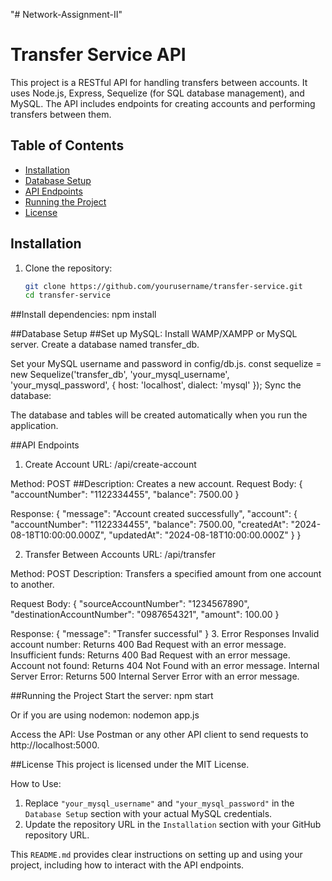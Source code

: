 "# Network-Assignment-II" 

# Transfer Service API

This project is a RESTful API for handling transfers between accounts. It uses Node.js, Express, Sequelize (for SQL database management), and MySQL. The API includes endpoints for creating accounts and performing transfers between them.

## Table of Contents

- [Installation](#installation)
- [Database Setup](#database-setup)
- [API Endpoints](#api-endpoints)
- [Running the Project](#running-the-project)
- [License](#license)

## Installation

1. Clone the repository:
   ```bash
   git clone https://github.com/yourusername/transfer-service.git
   cd transfer-service
   
##Install dependencies:
npm install

##Database Setup
##Set up MySQL:
Install WAMP/XAMPP or MySQL server.
Create a database named transfer_db.

Set your MySQL username and password in config/db.js.
const sequelize = new Sequelize('transfer_db', 'your_mysql_username', 'your_mysql_password', {
    host: 'localhost',
    dialect: 'mysql'
});
Sync the database:

The database and tables will be created automatically when you run the application.

##API Endpoints
1. Create Account
URL: /api/create-account

Method: POST
##Description: Creates a new account.
Request Body:
{
  "accountNumber": "1122334455",
  "balance": 7500.00
}

Response:
{
  "message": "Account created successfully",
  "account": {
    "accountNumber": "1122334455",
    "balance": 7500.00,
    "createdAt": "2024-08-18T10:00:00.000Z",
    "updatedAt": "2024-08-18T10:00:00.000Z"
  }
}


2. Transfer Between Accounts
URL: /api/transfer

Method: POST
Description: Transfers a specified amount from one account to another.

Request Body:
{
  "sourceAccountNumber": "1234567890",
  "destinationAccountNumber": "0987654321",
  "amount": 100.00
}

Response:
{
  "message": "Transfer successful"
}
3. Error Responses
Invalid account number: Returns 400 Bad Request with an error message.
Insufficient funds: Returns 400 Bad Request with an error message.
Account not found: Returns 404 Not Found with an error message.
Internal Server Error: Returns 500 Internal Server Error with an error message.

##Running the Project
Start the server:
    npm start
    
Or if you are using nodemon:
    nodemon app.js

Access the API:
Use Postman or any other API client to send requests to http://localhost:5000.

##License
This project is licensed under the MIT License.


 How to Use:
1. Replace `"your_mysql_username"` and `"your_mysql_password"` in the `Database Setup` section with your actual MySQL credentials.
2. Update the repository URL in the `Installation` section with your GitHub repository URL.

This `README.md` provides clear instructions on setting up and using your project, including how to interact with the API endpoints.
